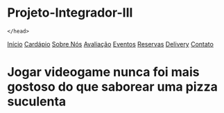 # Projeto-Integrador-III

<!DOCTYPE html>
<html lang="pt-br">
<head>
    <title>Pizzaria Checkpoint</title>

    </head>

<nav>
    <a href="index.html">Início</a>
     <a href="cardápio.html">Cardápio</a>
        <a href="sobre.html">Sobre Nós</a>
        <a href="avaliação.html">Avaliação</a>
        <a href="eventos.html">Eventos</a>
   <a href="reservas.html">Reservas</a> 
    <a href="delivery.html">Delivery</a>
        <a href="contato.html">Contato</a>
</nav>
       <h1><p>Jogar videogame nunca foi mais gostoso do que saborear uma pizza suculenta</p></h1>

</body>
</html>  
